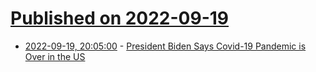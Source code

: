 # [Published on 2022-09-19](index.md)

* [2022-09-19, 20:05:00](https://news.slashdot.org/story/22/09/19/203210/president-biden-says-covid-19-pandemic-is-over-in-the-us?utm_source=rss1.0mainlinkanon&utm_medium=feed) - [President Biden Says Covid-19 Pandemic is Over in the US](https://news.slashdot.org/story/22/09/19/203210/president-biden-says-covid-19-pandemic-is-over-in-the-us?utm_source=rss1.0mainlinkanon&utm_medium=feed)
